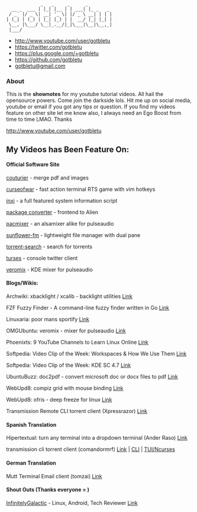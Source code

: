                  _   _     _      _         
      __ _  ___ | |_| |__ | | ___| |_ _   _ 
     / _` |/ _ \| __| '_ \| |/ _ \ __| | | |
    | (_| | (_) | |_| |_) | |  __/ |_| |_| |
     \__, |\___/ \__|_.__/|_|\___|\__|\__,_|
     |___/                                  

- http://www.youtube.com/user/gotbletu
- https://twitter.com/gotbletu
- https://plus.google.com/+gotbletu
- https://github.com/gotbletu
- gotbletu@gmail.com


### About
This is the **shownotes** for my youtube tutorial videos. All hail the opensource powers. Come join the darkside lols.
Hit me up on social media, youtube or email if you got any tips or question.
If you find my videos feature on other site let me know also, I always need an Ego Boost from time to time LMAO. Thanks

http://www.youtube.com/user/gotbletu

## My Videos has Been Feature On:

#### Official Software Site

[couturier](https://sites.google.com/site/couturierapp/) - merge pdf and images

[curseofwar](https://github.com/a-nikolaev/curseofwar/wiki) - fast action terminal RTS game with vim hotkeys

[inxi](https://code.google.com/p/inxi/) - a full featured system information script

[package converter](https://code.google.com/p/foxoman/wiki/PackageConverter) - frontend to Alien

[pacmixer](https://github.com/KenjiTakahashi/pacmixer) - an alsamixer alike for pulseaudio

[sunflower-fm](https://code.google.com/p/sunflower-fm/) - lightweight file manager with dual pane

[torrent-search](http://torrent-search.sourceforge.net) - search for torrents

[turses](https://github.com/alejandrogomez/turses) - console twitter client

[veromix](http://kde-look.org/content/show.php?content=116676) - KDE mixer for pulseaudio


#### Blogs/Wikis:

Archwiki: xbacklight / xcalib - backlight utilities [Link](https://wiki.archlinux.org/index.php/backlight)

FZF Fuzzy Finder - A command-line fuzzy finder written in Go [Link](http://junegunn.kr/2015/02/fzf-in-go/)

Linuxaria: poor mans sportify [Link](http://linuxaria.com/pills/linux-terminal-poor-mans-spotify?lang=en)

OMGUbuntu: veromix - mixer for pulseaudio [Link](http://www.omgubuntu.co.uk/2012/02/how-to-increase-volume-over-100-in-kde/)

Phoenixts: 9 YouTube Channels to Learn Linux Online [Link](http://phoenixts.com/blog/9-youtube-channels-to-learn-linux-online/)

Softpedia: Video Clip of the Week: Workspaces & How We Use Them [Link](http://news.softpedia.com/news/Softpedia-Linux-Weekly-Issue-95-141165.shtml)

Softpedia: Video Clip of the Week: KDE SC 4.7 [Link](http://news.softpedia.com/news/Softpedia-Linux-Weekly-Issue-164-221159.shtml)

UbuntuBuzz: doc2pdf - convert microsoft doc or docx files to pdf [Link](http://www.ubuntubuzz.com/2012/12/cli-convert-microsoft-word-document-to.html)

WebUpd8: compiz grid with mouse binding [Link](http://www.webupd8.org/2011/01/set-up-hot-corners-for-compiz-grid.html)

WebUpd8: ofris - deep freeze for linux [Link](http://www.webupd8.org/2010/08/ofris-deep-freeze-like-application-for.html)

Transmission Remote CLI torrent client (Xpressrazor) [Link](https://xpressrazor.wordpress.com/2014/04/30/using-transmission-remote-as-your-default-bittorrent-client/)

#### Spanish Translation
Hipertextual: turn any terminal into a dropdown terminal (Ander Raso) [Link](http://hipertextual.com/2015/02/terminal-dropdown)

transmission cli torrent client (comandormrf) [Link](https://comandormrf.wordpress.com/2015/03/14/transmission-daemon-torrents-desde-la-terminal-y-webui/) | [CLI](https://www.youtube.com/watch?v=ee4XzWuapsE) | [TUI/Ncurses](https://www.youtube.com/watch?v=hLz7ditUwY8)

#### German Translation
Mutt Terminal Email client (tomzai) [Link](http://tomzai.ch/mutt-mail-client-step-by-step/)

#### Shout Outs (Thanks everyone = )
[InfinitelyGalactic](https://www.youtube.com/user/InfinitelyGalactic) - Linux, Android, Tech Reviewer [Link](https://www.youtube.com/watch?v=2Dg7eQK_pn0#t=5m5s)



